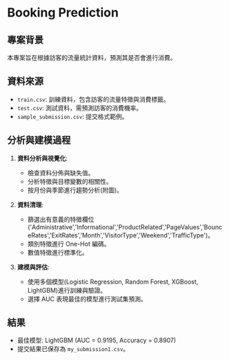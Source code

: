 # Booking Prediction

## 專案背景
本專案旨在根據訪客的流量統計資料，預測其是否會進行消費。

## 資料來源
- `train.csv`: 訓練資料，包含訪客的流量特徵與消費標籤。
- `test.csv`: 測試資料，需預測訪客的消費機率。
- `sample_submission.csv`: 提交格式範例。

## 分析與建模過程
1. **資料分析與視覺化**:
   - 檢查資料分佈與缺失值。
   - 分析特徵與目標變數的相關性。
   - 按月份與季節進行趨勢分析(附圖)。

2. **資料清理**:
   - 篩選出有意義的特徵欄位('Administrative','Informational','ProductRelated','PageValues','BounceRates','ExitRates','Month','VisitorType','Weekend','TrafficType')。
   - 類別特徵進行 One-Hot 編碼。
   - 數值特徵進行標準化。

3. **建模與評估**:
   - 使用多個模型(Logistic Regression, Random Forest, XGBoost, LightGBM)進行訓練與驗證。
   - 選擇 AUC 表現最佳的模型進行測試集預測。

## 結果
- 最佳模型: LightGBM (AUC = 0.9195, Accuracy = 0.8907)
- 提交結果已保存為 `my_submission1.csv`。


